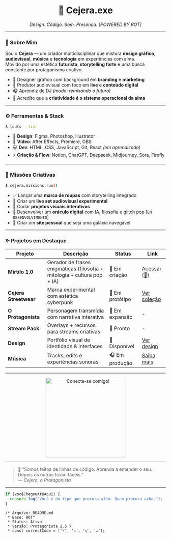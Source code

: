
<h1 align="center">🍒 Cejera.exe</h1>
<p align="center"><i>Design. Código. Som. Presença. [POWERED BY ROT]</i></p>

---

### 🧠 Sobre Mim

Sou o **Cejera** — um criador multidisciplinar que mistura **design gráfico**, **audiovisual**, **música** e **tecnologia** em experiências com alma.  
Movido por uma estética **futurista**, **storytelling forte** e uma busca constante por protagonismo criativo.

- 🎨 Designer gráfico com background em **branding** e **marketing**  
- 🎥 Produtor audiovisual com foco em **live** e **conteúdo digital**  
- 🎧 Aprendiz de DJ _(modo: remixando o futuro)_  
- 💭 Acredito que a **criatividade é o sistema operacional da alma**  

---

### ⚙️ Ferramentas & Stack

```bash
$ tools --list
```

- 🎨 **Design**: Figma, Photoshop, Illustrator  
- 🎥 **Vídeo**: After Effects, Premiere, OBS  
- 💻 **Dev**: HTML, CSS, JavaScript, Git, React *(em aprendizado)*  
- ⚡ **Criação & Flow**: Notion, ChatGPT, Deepseek, Midjourney, Sora, Firefly  

---

### 🚀 Missões Criativas

```bash
$ cejera.missions.run()
```

- ✅ Lançar uma **marca de roupas** com storytelling integrado  
- 🔳 Criar um **live set audiovisual experimental**  
- 🔳 Codar **projetos visuais interativos**  
- 🔳 Desenvolver um **oráculo digital** com IA, filosofia e glitch pop [`EM DESENVOLVIMENTO`]  
- 🔳 Criar um **site pessoal** que seja uma galáxia navegável  

---

### ✨ Projetos em Destaque

| Projeto             | Descrição                                                                 | Status         | Link |
|---------------------|---------------------------------------------------------------------------|----------------|------|
| **Mirtilo 1.0**      | Gerador de frases enigmáticas (filosofia + mitologia + cultura pop + IA) | 🔮 Em criação   | [Acessar (🔐)](https://cejera.com/) |
| **Cejera Streetwear**| Marca experimental com estética cyberpunk                                | 🧪 Em protótipo | [Ver coleção](https://cejera.com/moda) |
| **O Protagonista**   | Personagem transmídia com narrativa interativa                           | 🧠 Em expansão  | - |
| **Stream Pack**      | Overlays + recursos para streams criativas                               | 🧰 Pronto       | - |
| **Design**           | Portfólio visual de identidade & interfaces                              | 🎨 Disponível   | [Ver design](https://cejera.com/design) |
| **Música**           | Tracks, edits e experiências sonoras                                     | 🎧 Em produção  | [Saiba mais](https://cejera.com/musica) |

---

<div align="center">
  <a href="https://cejera.com/links" target="_blank" rel="noopener noreferrer" style="text-decoration:none;">
    <img src="https://img.shields.io/badge/MEUS%20LINKS🌐-red?style=for-the-badge&logo=&logoColor=white&color=FF0000&labelColor=FF0000" alt="Conecte-se comigo!" style="width:250px; height:auto;" />
  </a>
</div>



---

> 🧠 “Somos feitos de linhas de código. Aprenda a entender o seu. Depois os outros ficam fáceis.”  
> — *Cejera, o Protagonista*

---

```js
if (vocêChegouAtéAqui) {
  console.log("Você é do tipo que procura além. Quem procura acha.");
}
```

```
/* Arquivo: README.md
 * Base: ROT™
 * Status: Ativo
 * Versão: Protagonista 2.5.7
 * const correctCode = ['ᛋ', '⟑', 'ⲭ', '⫝'];
```
